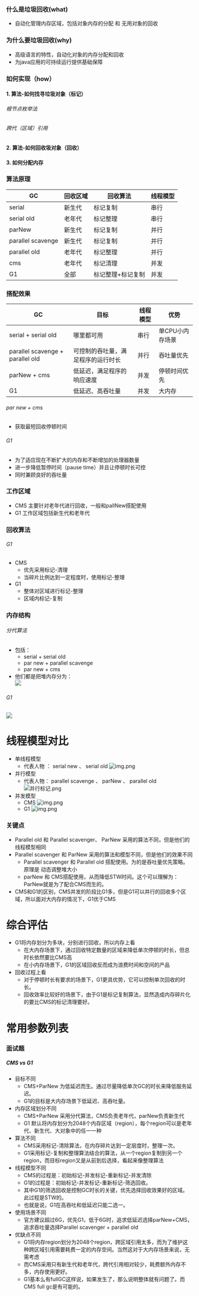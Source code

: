 
### 什么是垃圾回收(what)
* 自动化管理内存区域，包括对象内存的分配 和 无用对象的回收

### 为什么要垃圾回收(why)
* 高级语言的特性，自动化对象的内存分配和回收
* 为java应用的可持续运行提供基础保障

### 如何实现（how）
#### 1. 算法-如何找寻垃圾对象（标记）
###### 根节点枚举法
###### 跨代（区域）引用
#### 2. 算法-如何回收圾对象（回收）
#### 3. 如何分配内存

### 算法原理

| GC                | 回收区域 | 回收算法      | 线程模型 | 
|-------------------|------|-----------|------|
| serial            | 新生代  | 标记复制      | 串行   |
| serial old        | 老年代  | 标记整理      | 串行   |
| parNew            | 新生代  | 标记复制      | 并行   |
| parallel scavenge | 新生代  | 标记复制      | 并行   |
| parallel old      | 老年代  | 标记整理      | 并行   |
| cms               | 老年代  | 标记清理      | 并发   |      
| G1                | 全部   | 标记整理+标记复制 | 并发   |      

### 搭配效果

| GC                               | 目标                | 线程模型 | 优势        |
|----------------------------------|-------------------|------|-----------|
| serial + serial old              | 哪里都可用             | 串行   | 单CPU小内存场景 |
| parallel scavenge + parallel old | 可控制的吞吐量，满足程序的运行时长 | 并行   | 吞吐量优先     |
| parNew + cms                     | 低延迟，满足程序的响应速度     | 并发   | 停顿时间优先    |
| G1                               | 低延迟、高吞吐量          | 并发   | 大内存       |


###### par new + cms
* 获取最短回收停顿时间

###### G1
* 为了适应现在不断扩大的内存和不断增加的处理器数量
* 进一步降低暂停时间（pause time）并且让停顿时长可控
* 同时兼顾良好的吞吐量

### 工作区域
* CMS 主要针对老年代进行回收，一般和pallNew搭配使用
* G1 工作区域包括新生代和老年代

### 回收算法
###### G1
* CMS 
  * 优先采用标记-清理
  * 当碎片比例达到一定程度时，使用标记-整理
* G1
  * 整体对区域进行标记-整理
  * 区域内标记-复制

### 内存结构
###### 分代算法
* 包括：
  * serial + serial old
  * par new + parallel scavenge
  * par new + cms
* 他们都是把堆内存分为：  
  ![](../resource/堆内存划分.png)
###### G1
![](../resource/g1Mem.png)

# 线程模型对比
* 单线程模型
  * 代表人物 ： serial new 、 serial old 
![img.png](../resource/serial线程模型.png)
* 并行模型
  * 代表人物： parallel scavenge 、 parNew 、 parallel old 
![并行标记.png](../resource/并行标记模型.png)
* 并发模型
  * CMS
    ![img.png](../resource/cms线程模型.png)
  * G1
    ![img.png](../resource/G1线程模型.png)

### 关键点
* Parallel old 和 Parallel scavenger、 ParNew 采用的算法不同，但是他们的线程模型相同
* Parallel scavenger 和 ParNew 采用的算法和模型不同，但是他们的效果不同
  * Parallel scavenger 和 Parallel old 搭配使用。为的是吞吐量优先策略。原理是 动态调整堆大小
  * parNew 和 CMS搭配使用，从而降低STW时间。这个可以理解为：ParNew就是为了配合CMS而生的。
* CMS和G1的区别，CMS并发的阶段比G1多，但是G1可以并行的回收多个区域，所以面对大内存的情况下，G1优于CMS


# 综合评估
* G1将内存划分为多块，分别进行回收，所以内存上看
  * 在大内存场景下，通过回收特定数量的区域来降低单次停顿的时长，但总时长依然要比CMS高
  * 在小内存场景下，G1的区域回收反而成为浪费时间和空间的产品
* 回收过程上看
  * 对于停顿时长有要求的场景下，G1更具优势，它可以控制单次回收的时长。
  * 回收效率比较好的场景下，由于G1是标记复制算法，显然造成内存碎片化的要比CMS的标记清理要好。

# 常用参数列表

### 面试题
##### CMS vs G1
* 目标不同
  * CMS+ParNew 为低延迟而生。通过尽量降低单次GC的时长来降低服务延迟。
  * G1的目标是大内存场景下低延迟、高吞吐量。
* 内存区域划分不同
  * CMS+ParNew 采用分代算法，CMS负责老年代，parNew负责新生代
  * G1 默认将内存划分为2048个内存区域（region），每个region可以是老年代、新生代、大对象中的任一一种
* 算法不同
  * CMS采用标记-清除算法，在内存碎片达到一定层度时，整理一次。
  * G1采用标记-复制和整理算法结合的算法，从一个region复制到另一个region，而目标region又是从前到后选择，看起来像整理算法
* 线程模型不同
  * CMS的过程是：初始标记-并发标记-重新标记-并发清除
  * G1的过程是：初始标记-并发标记-重新标记-筛选回收。
  * 其中G1的筛选回收是控制GC时长的关键，优先选择回收效果好的区域。此过程是STW的。
  * 也就是说，G1在高吞吐和低延迟只能二选一。
* 使用场景不同
  * 官方建议超过6G，优先G1，低于6G时，追求低延迟选择parNew+CMS，追求吞吐量选择Parallel scavenger + parallel old
* 优缺点不同
  * G1将内存region划分为2048个region，跨区域引用太多，而为了维护这种跨区域引用需要耗费一定的内存空间。当然这对于大内存场景来说，无需考虑
  * 而CMS采用只有新生代和老年代，跨代引用相对较少，耗费额外内存不多，内存使用更好。
  * G1基本么有fullGC这样说，如果发生了，那么说明整体就有问题了。而CMS full gc是有可能的。
